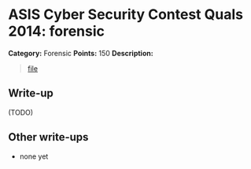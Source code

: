 # ASIS Cyber Security Contest Quals 2014: forensic

**Category:** Forensic
**Points:** 150
**Description:**

> [file](forensic_150_d0a3ca9740270f3b30e56c9cfa3050f3)

## Write-up

(TODO)

## Other write-ups

* none yet
